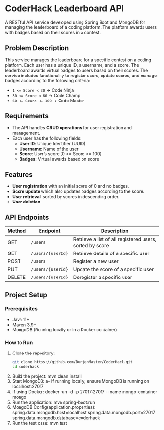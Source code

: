 # CoderHack Leaderboard API

A RESTful API service developed using Spring Boot and MongoDB for managing the leaderboard of a coding platform. The platform awards users with badges based on their scores in a contest.

## Problem Description

This service manages the leaderboard for a specific contest on a coding platform. Each user has a unique ID, a username, and a score. The leaderboard awards virtual badges to users based on their scores. The service includes functionality to register users, update scores, and manage badges according to the following criteria:

- `1 <= Score < 30` -> Code Ninja
- `30 <= Score < 60` -> Code Champ
- `60 <= Score <= 100` -> Code Master

## Requirements

- The API handles **CRUD operations** for user registration and management.
- Each user has the following fields:
  - **User ID**: Unique Identifier (UUID)
  - **Username**: Name of the user
  - **Score**: User’s score (0 <= Score <= 100)
  - **Badges**: Virtual awards based on score

## Features

- **User registration** with an initial score of 0 and no badges.
- **Score update** which also updates badges according to the score.
- **User retrieval**, sorted by scores in descending order.
- **User deletion**.

## API Endpoints

| Method | Endpoint               | Description                          |
|--------|------------------------|--------------------------------------|
| GET    | `/users`               | Retrieve a list of all registered users, sorted by score |
| GET    | `/users/{userId}`      | Retrieve details of a specific user  |
| POST   | `/users`               | Register a new user                  |
| PUT    | `/users/{userId}`      | Update the score of a specific user  |
| DELETE | `/users/{userId}`      | Deregister a specific user           |

## Project Setup

### Prerequisites

- Java 11+
- Maven 3.9+
- MongoDB (Running locally or in a Docker container)

### How to Run

1. Clone the repository:
   ```bash
   git clone https://github.com/DunjenMaster/CoderHack.git
   cd coderhack

2. Build the project: mvn clean install
3. Start MongoDB: a- If running locally, ensure MongoDB is running on localhost:27017
4. If using Docker: docker run -d -p 27017:27017 --name mongo-container mongo
5. Run the application: mvn spring-boot:run
6. MongoDB Config(application.properties): spring.data.mongodb.host=localhost
                           spring.data.mongodb.port=27017
                           spring.data.mongodb.database=coderhack
7. Run the test case: mvn test


